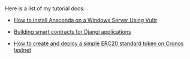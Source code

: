 #

Here is a list of my tutorial docs:

- [How to install Anaconda on a Windows Server Using Vultr](https://docs.vultr.com/how-to-install-anaconda-on-a-windows-server-using-vultr)

- [Building smart contracts for Djangi applications](https://dev.to/tallnerd/building-smart-contracts-for-django-applications-369c)

- [How to create and deploy a simple ERC20 standard token on Cronos testnet](https://tallnerd.hashnode.dev/how-to-create-and-deploy-a-simple-erc-20-standard-token-on-cronos-testnet-the-step-by-step-guide)
